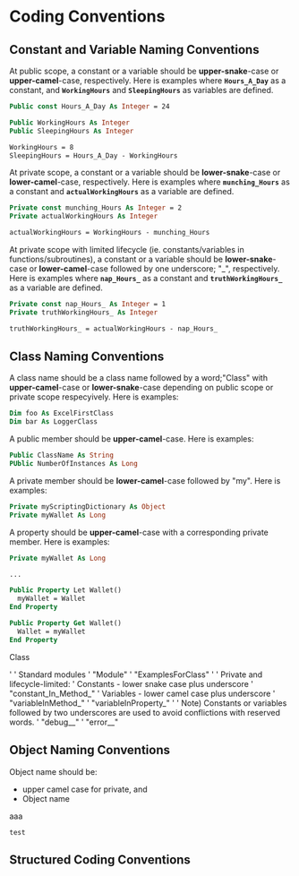 # Coding Conventions

## Constant and Variable Naming Conventions

At public scope, a constant or a variable should be **upper-snake**-case or **upper-camel**-case, respectively. Here is examples where **`Hours_A_Day`** as a constant, and **`WorkingHours`** and **`SleepingHours`** as variables are defined.

```vb
Public const Hours_A_Day As Integer = 24

Public WorkingHours As Integer
Public SleepingHours As Integer

WorkingHours = 8
SleepingHours = Hours_A_Day - WorkingHours
```

At private scope, a constant or a variable should be **lower-snake**-case or **lower-camel**-case, respectively. Here is examples where **`munching_Hours`** as a constant and **`actualWorkingHours`** as a variable are defined.

```vb
Private const munching_Hours As Integer = 2
Private actualWorkingHours As Integer

actualWorkingHours = WorkingHours - munching_Hours
```

At private scope with limited lifecycle (ie. constants/variables in functions/subroutines), a constant or a variable should be **lower-snake**-case or **lower-camel**-case followed by one underscore; "_", respectively. Here is examples where **`nap_Hours_`** as a constant and **`truthWorkingHours_`** as a variable are defined.

```vb
Private const nap_Hours_ As Integer = 1
Private truthWorkingHours_ As Integer

truthWorkingHours_ = actualWorkingHours - nap_Hours_
```

## Class Naming Conventions

A class name should be a class name followed by a word;"Class" with **upper-camel**-case or **lower-snake**-case depending on public scope or private scope respecyively. Here is examples:

```vb
Dim foo As ExcelFirstClass
Dim bar As LoggerClass
```

A public member should be **upper-camel**-case. Here is examples:

```vb
Public ClassName As String
PUblic NumberOfInstances As Long
```

A private member should be **lower-camel**-case followed by "my". Here is examples:

```vb
Private myScriptingDictionary As Object
Private myWallet As Long
```

A property should be **upper-camel**-case with a corresponding private member. Here is examples:

```vb
Private myWallet As Long

...

Public Property Let Wallet()
  myWallet = Wallet
End Property

Public Property Get Wallet()
  Wallet = myWallet
End Property
```




<class name>Class

'
' Standard modules
'   "<class name>Module"
'   "ExamplesFor<class name>Class"
'
' Private and lifecycle-limited:
'   Constants - lower snake case plus underscore
'     "constant_In_Method_"
'   Variables - lower camel case plus underscore
'     "variableInMethod_"
'     "variableInProperty_"
'
' Note) Constants or variables followed by two underscores are used to avoid conflictions with reserved words.
'   "debug__"
'   "error__"



## Object Naming Conventions
Object name should be:
* upper camel case for private, and
* Object name 

<class name> aaa

`test`




## Structured Coding Conventions
